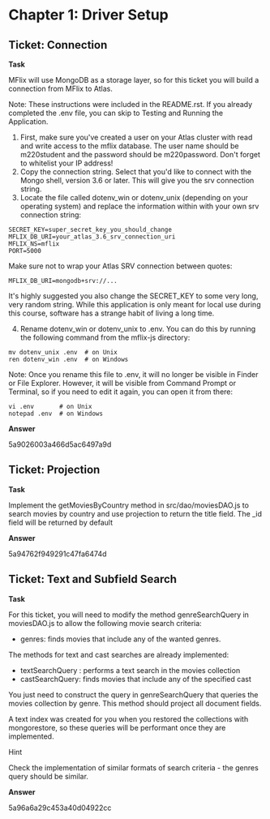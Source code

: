 # Chapter 1: Driver Setup
## Ticket: Connection
**Task**

MFlix will use MongoDB as a storage layer, so for this ticket you will build a connection from MFlix to Atlas.

Note: These instructions were included in the README.rst. If you already completed the .env file, you can skip to Testing and Running the Application.

1. First, make sure you've created a user on your Atlas cluster with read and write access to the mflix database.
The user name should be m220student and the password should be m220password.
Don't forget to whitelist your IP address!
2. Copy the connection string. Select that you'd like to connect with the Mongo shell, version 3.6 or later. This will give you the srv connection string.
3. Locate the file called dotenv_win or dotenv_unix (depending on your operating system) and replace the information within with your own srv connection string:

```
SECRET_KEY=super_secret_key_you_should_change
MFLIX_DB_URI=your_atlas_3.6_srv_connection_uri
MFLIX_NS=mflix
PORT=5000
```

Make sure not to wrap your Atlas SRV connection between quotes:

```
MFLIX_DB_URI=mongodb+srv://...
```

It's highly suggested you also change the SECRET_KEY to some very long, very random string. While this application is only meant for local use during this course, software has a strange habit of living a long time.

4. Rename dotenv_win or dotenv_unix to .env. You can do this by running the following command from the mflix-js directory:

```
mv dotenv_unix .env  # on Unix
ren dotenv_win .env  # on Windows
```

Note: Once you rename this file to .env, it will no longer be visible in Finder or File Explorer. However, it will be visible from Command Prompt or Terminal, so if you need to edit it again, you can open it from there:

```
vi .env       # on Unix
notepad .env  # on Windows
```

**Answer**

5a9026003a466d5ac6497a9d

## Ticket: Projection
**Task**

Implement the getMoviesByCountry method in src/dao/moviesDAO.js to search movies by country and use projection to return the title field. The _id field will be returned by default

**Answer**

5a94762f949291c47fa6474d

## Ticket: Text and Subfield Search
**Task**

For this ticket, you will need to modify the method genreSearchQuery in moviesDAO.js to allow the following movie search criteria:

- genres: finds movies that include any of the wanted genres.

The methods for text and cast searches are already implemented:

- textSearchQuery : performs a text search in the movies collection
- castSearchQuery: finds movies that include any of the specified cast

You just need to construct the query in genreSearchQuery that queries the movies collection by genre. This method should project all document fields.

A text index was created for you when you restored the collections with mongorestore, so these queries will be performant once they are implemented.

Hint

Check the implementation of similar formats of search criteria - the genres query should be similar.

**Answer**

5a96a6a29c453a40d04922cc
